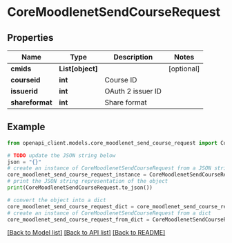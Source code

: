 # CoreMoodlenetSendCourseRequest


## Properties

Name | Type | Description | Notes
------------ | ------------- | ------------- | -------------
**cmids** | **List[object]** |  | [optional] 
**courseid** | **int** | Course ID | 
**issuerid** | **int** | OAuth 2 issuer ID | 
**shareformat** | **int** | Share format | 

## Example

```python
from openapi_client.models.core_moodlenet_send_course_request import CoreMoodlenetSendCourseRequest

# TODO update the JSON string below
json = "{}"
# create an instance of CoreMoodlenetSendCourseRequest from a JSON string
core_moodlenet_send_course_request_instance = CoreMoodlenetSendCourseRequest.from_json(json)
# print the JSON string representation of the object
print(CoreMoodlenetSendCourseRequest.to_json())

# convert the object into a dict
core_moodlenet_send_course_request_dict = core_moodlenet_send_course_request_instance.to_dict()
# create an instance of CoreMoodlenetSendCourseRequest from a dict
core_moodlenet_send_course_request_from_dict = CoreMoodlenetSendCourseRequest.from_dict(core_moodlenet_send_course_request_dict)
```
[[Back to Model list]](../README.md#documentation-for-models) [[Back to API list]](../README.md#documentation-for-api-endpoints) [[Back to README]](../README.md)


